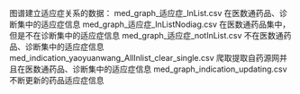 图谱建立适应症关系的数据：
med_graph_适应症_InList.csv		在医数通药品、诊断集中的适应症信息
med_graph_适应症_InListNodiag.csv		在医数通药品集中，但是不在诊断集中的适应症信息
med_graph_适应症_notInList.csv		不在医数通药品、诊断集中的适应症信息
med_indication_yaoyuanwang_AllInlist_clear_single.csv		爬取提取自药源网并且在医数通药品、诊断集中的适应症信息
med_graph_indication_updating.csv		不断更新的药品适应症信息